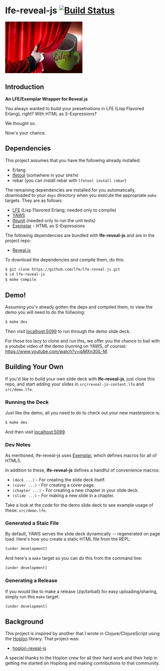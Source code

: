 # lfe-reveal-js [![Build Status](https://travis-ci.org/lfe/lfe-reveal-js.png?branch=master)](https://travis-ci.org/lfe/lfe-reveal-js)

<img src="resources/images/logo-reveal-lfe-tiny.png"/>


## Introduction

**An LFE/Exemplar Wrapper for Reveal.js**

You always wanted to build your presetnations in LFE (Lisp Flavored Erlang),
right? With HTML as S-Expressions?

We thought so.

Now's your chance.


## Dependencies


This project assumes that you have the following already installed:
* Erlang
* [lfetool](https://github.com/lfe/lfetool) (somwhere in your ``$PATH``)
* rebar (you can install rebar with ``lfetool install rebar``)

The remaining dependencies are installed for you automatically, downloaded
to your ``deps`` directory when you execute the appropriate ``make`` targets.
They are as follows:

* [LFE](https://github.com/rvirding/lfe) (Lisp Flavored Erlang; needed only
  to compile)
* [YAWS](http://yaws.hyber.org/)
* [lfeunit](https://github.com/lfe/lfeunit) (needed only to run the unit
  tests)
* [Exemplar](https://github.com/lfe/exemplar) - HTML as S-Expressions

The following dependencies are bundled with **lfe-reveal-js** and are in
the project repo:

* [Reveal.js](https://github.com/hakimel/reveal.js)

To download the dependencies and compile them, do this:

```bash
$ git clone https://github.com/lfe/lfe-reveal-js.git
$ cd lfe-reveal-js
$ make compile
```


## Demo!

Assuming you'v already gotten the deps and compiled them, to view the demo
you will need to do the follwoing:

```bash
$ make dev
```

Then visit [localhost:5099](http://localhost:5099) to run through the demo
slide deck.

For those too lazy to clone and run this, we offer you the chance to bail
with a youtube video of the demo (running on YAWS, of course):
<a href="https://www.youtube.com/watch?v=jpMXn30iL-M">https://www.youtube.com/watch?v=jpMXn30iL-M</a>.


## Building Your Own

If you'd like to build your own slide deck with **lfe-reveal-js**, just clone
this repo, and start adding your slides in ``src/reveal-js-content.lfe`` and
``src/demo.lfe``.


### Running the Deck

Just like the demo, all you need to do to check out your new masterpiece is:

```bash
$ make dev
```

And then visit [localhost:5099](http://localhost:5099).


### Dev Notes

As mentioned, lfe-reveal-js uses [Exemplar](https://github.com/lfe/exemplar),
which defines macros for all of HTML5.

In addition to these, **lfe-reveal-js** defines a handful of convenience
macros:

* ``(deck ...)`` - For creating the slide deck itself.
* ``(cover ...)`` - For creating a cover page.
* ``(chapter ...)`` - For creating a new chapter in your slide deck.
* ``(slide ...)`` - For making a new slide in a chapter.

Take a look at the code for the demo slide deck to see example usage of
these: ``src/demo.lfe``.


### Generated a Staic File

By default, YAWS serves the slide deck dynamically -- regenerated on page
load. Here's how you create a static HTML file from the REPL:

```cl
[under development]
```

And here's a ``make`` target so you can do this from the command line:

```bash
[under development]
```


### Generating a Release

If you would like to make a release (zip/tarball) for easy uploading/sharing,
simply run this ``make`` target:

```bash
[under development]
```


## Background

This project is inspired by another that I wrote in Clojure/ClojureScript
using the <a href="http://hoplon.io/">Hoplon</a> library. That project was:

* <a href="https://github.com/oubiwann/hoplon-reveal-js">hoplon-reveal-js</a>

A special thanks to the Hoplon crew for all their hard work and their help
in getting me started on Hoplong and making contributions to that community.
